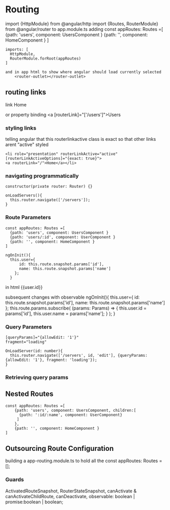 # Routing

import {HttpModule} from @angular/http
import {Routes, RouterModule} from @angular/router to app.module.ts
adding 
    const appRoutes: Routes =[
      {path: 'users', component: UsersComponent }
      {path: '', component: HomeComponent }
    ]

    imports: [
      HttpModule,
      RouterModule.forRoot(appRoutes)
    ]

    and in app html to show where angular should load currently selected
        <router-outlet></router-outlet>

## routing links
  link <a routerLink="/">Home</a>

  or property binding
    <a [routerLink]="['/users']">Users</a>

### styling links
telling angular that this routerlinkactive class is exact so that other links arent "active" styled

    <li role="presentation" routerLinkActive="active" [routerLinkActiveOptions]="{exact: true}">
    <a routerLink="/">Home</a></li>

### navigating programmatically
    constructor(private router: Router) {}

    onLoadServers(){
      this.router.navigate(['/servers']);
    }
    
### Route Parameters

    const appRoutes: Routes =[
      {path: 'users', component: UsersComponent }
      {path: 'users/:id', component: UserComponent }
      {path: '', component: HomeComponent }
    ]

    ngOnInit(){
      this.user={
          id: this.route.snapshot.params['id'],
          name: this.route.snapshot.params['name']
        };
      }
    
in html {{user.id}}


subsequent changes with observable
 ngOnInit(){
      this.user={
          id: this.route.snapshot.params['id'],
          name: this.route.snapshot.params['name']
        };
        this.route.params.subscribe(
          (params: Params) => {
            this.user.id = params['id'],
            this.user.name = params['name'];
          }
        );
      }

### Query Parameters

    [queryParams]="{allowEdit: '1'}"
    fragment="loading"

    OnLoadServer(id: number){
      this.router.navigate(['/servers', id, 'edit'], {queryParams: {allowEdit: '1'}, fragment: 'loading'});
    }
    
### Retrieving query params    

## Nested Routes
    const appRoutes: Routes =[
        {path: 'users', component: UsersComponent, children:[ 
          {path: ':id/:name', component: UserComponent}
         ] 
        },
        {path: '', component: HomeComponent }
    ]

## Outsourcing Route Configuration
building a app-routing.module.ts to hold all the 
    const appRoutes: Routes = [];


### Guards
  ActivatedRouteSnapshot, RouterStateSnapshot,
  canActivate & canActivateChildRoute,
  canDeactivate,
  observable: boolean | promise:boolean | boolean;




